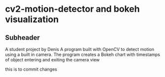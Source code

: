 # cv2-motion-detector and bokeh visualization

## Subheader


A student project by Denis 
A program built with OpenCV to detect motion using a built in camera. The program creates a Bokeh chart with timestamps of object entering and exiting the camera view

this is to commit changes
